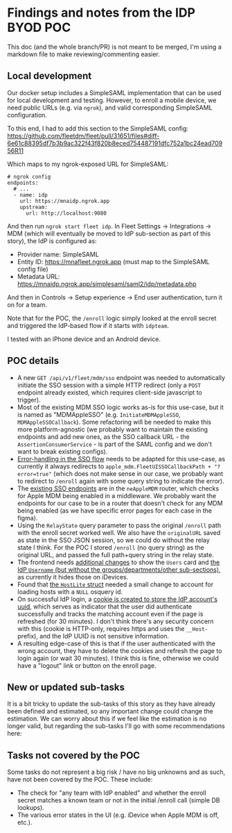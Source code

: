 # Findings and notes from the IDP BYOD POC

This doc (and the whole branch/PR) is not meant to be merged, I'm using a markdown file to make reviewing/commenting easier.

## Local development

Our docker setup includes a SimpleSAML implementation that can be used for local development and testing. However, to enroll a mobile device, we need public URLs (e.g. via `ngrok`), and valid corresponding SimpleSAML configuration.

To this end, I had to add this section to the SimpleSAML config: https://github.com/fleetdm/fleet/pull/31651/files#diff-6e61c88395df7b3b9ac322f43f820b8eced754487191dfc752a1bc24ead70956R11

Which maps to my ngrok-exposed URL for SimpleSAML:

```
# ngrok config 
endpoints:
  # ...
  - name: idp
    url: https://mnaidp.ngrok.app
    upstream:
      url: http://localhost:9080
```

And then run `ngrok start fleet idp`. In Fleet Settings -> Integrations -> MDM (which will eventually be moved to IdP sub-section as part of this story), the IdP is configured as:

* Provider name: SimpleSAML
* Entity ID: https://mnafleet.ngrok.app (must map to the SimpleSAML config file)
* Metadata URL: https://mnaidp.ngrok.app/simplesaml/saml2/idp/metadata.php

And then in Controls -> Setup experience -> End user authentication, turn it on for a team.

Note that for the POC, the `/enroll` logic simply looked at the enroll secret and triggered the IdP-based flow if it starts with `idpteam`.

I tested with an iPhone device and an Android device.

## POC details

* A new `GET /api/v1/fleet/mdm/sso` endpoint was needed to automatically initiate the SSO session with a simple HTTP redirect (only a `POST` endpoint already existed, which requires client-side javascript to trigger).
* Most of the existing MDM SSO logic works as-is for this use-case, but it is named as "MDMAppleSSO" (e.g. `InitiateMDMAppleSSO`, `MDMAppleSSOCallback`). Some refactoring will be needed to make this more platform-agnostic (we probably want to maintain the existing endpoints and add new ones, as the SSO callback URL - the `AssertionConsumerService` - is part of the SAML config and we don't want to break existing configs).
* [Error-handling in the SSO flow](https://github.com/fleetdm/fleet/pull/31651/files#diff-4fe044b62304109be6c303bb0dec9d0151c6ce84f83e3352bfb316da3889920dR765-R769) needs to be adapted for this use-case, as currently it always redirects to `apple_mdm.FleetUISSOCallbackPath + "?error=true"` (which does not make sense in our case, we probably want to redirect to `/enroll` again with some query string to indicate the error).
* The [existing SSO endpoints](https://github.com/fleetdm/fleet/pull/31651/files#diff-9aab42757aa328e6c16e607951a4b81086f9caae7c4a087d4494a821c7b9470cR1038-R1043) are in the `neAppleMDM` router, which checks for Apple MDM being enabled in a middleware. We probably want the endpoints for our case to be in a router that doesn't check for any MDM being enabled (as we have specific error pages for each case in the figma).
* Using the `RelayState` query parameter to pass the original `/enroll` path with the enroll secret worked well. We also have the `originalURL` saved as state in the SSO JSON session, so we could do without the relay state I think. For the POC I stored `/enroll` (no query string) as the original URL, and passed the full path+query string in the relay state.
* The frontend needs [additional changes](https://github.com/fleetdm/fleet/pull/31651/files#diff-72f7403682d211fc8a84a411fc39c4a33c3eb6a33549a33f1179dd7da6a893ccR962-R963) to show the `Users` card and [the IdP `Username` (but without the groups/departments/other sub-sections)](https://github.com/fleetdm/fleet/pull/31651/files#diff-f70cfae61296b0db85ed625ad106c9481407c3b33345b6b566a57c10a8dab45aR53), as currently it hides those on iDevices.
* Found that [the `HostLite` struct](https://github.com/fleetdm/fleet/pull/31651/files#diff-b6d4c48f2624b82c2567b2b88db1de51c6b152eeb261d40acfd5b63a890839b7R1416) needed a small change to account for loading hosts with a `NULL` osquery id.
* On successful IdP login, a [cookie is created to store the IdP account's uuid](https://github.com/fleetdm/fleet/pull/31651/files#diff-1cc547279489e5119326f2ac15610c2dd7519ef7dada5952552765cefabd41aaR3345-R3348), which serves as indicator that the user did authenticate successfully and tracks the matching account even if the page is refreshed (for 30 minutes). I don't think there's any security concern with this (cookie is HTTP-only, requires https and uses the `__Host-` prefix), and the IdP UUID is not sensitive information.
* A resulting edge-case of this is that if the user authenticated with the wrong account, they have to delete the cookies and refresh the page to login again (or wait 30 minutes). I think this is fine, otherwise we could have a "logout" link or button on the enroll page.

## New or updated sub-tasks

It is a bit tricky to update the sub-tasks of this story as they have already been defined and estimated, so any important change could change the estimation. We can worry about this if we feel like the estimation is no longer valid, but regarding the sub-tasks I'll go with some recommendations here:


## Tasks not covered by the POC

Some tasks do not represent a big risk / have no big unknowns and as such, have not been covered by the POC. These include:

* The check for "any team with IdP enabled" and whether the enroll secret matches a known team or not in the initial /enroll call (simple DB lookups).
* The various error states in the UI (e.g. iDevice when Apple MDM is off, etc.).

